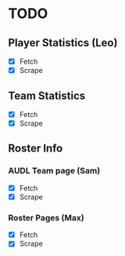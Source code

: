 # TODO

## Player Statistics (Leo)

- [x] Fetch
- [x] Scrape

## Team Statistics

- [X] Fetch
- [X] Scrape

## Roster Info

### AUDL Team page (Sam)

- [X] Fetch
- [X] Scrape

### Roster Pages (Max)

- [X] Fetch
- [X] Scrape
